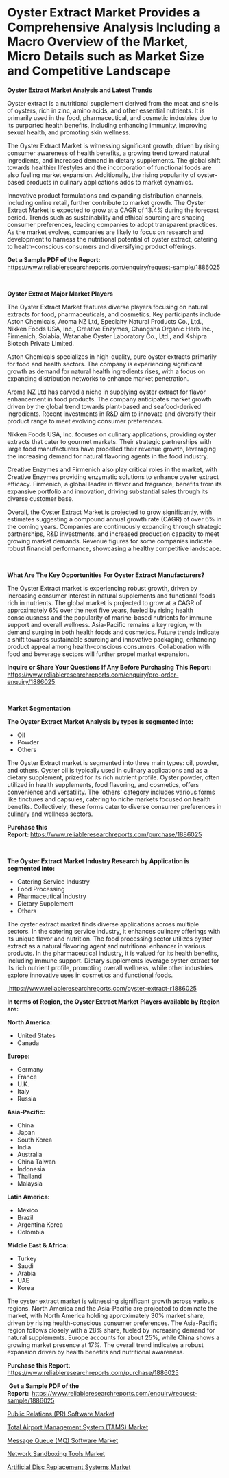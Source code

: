 <p><h1>Oyster Extract Market Provides a Comprehensive Analysis Including a Macro Overview of the Market, Micro Details such as Market Size and Competitive Landscape</h1></p><p><strong>Oyster Extract Market Analysis and Latest Trends</strong></p>
<p><p>Oyster extract is a nutritional supplement derived from the meat and shells of oysters, rich in zinc, amino acids, and other essential nutrients. It is primarily used in the food, pharmaceutical, and cosmetic industries due to its purported health benefits, including enhancing immunity, improving sexual health, and promoting skin wellness. </p><p>The Oyster Extract Market is witnessing significant growth, driven by rising consumer awareness of health benefits, a growing trend toward natural ingredients, and increased demand in dietary supplements. The global shift towards healthier lifestyles and the incorporation of functional foods are also fueling market expansion. Additionally, the rising popularity of oyster-based products in culinary applications adds to market dynamics.</p><p>Innovative product formulations and expanding distribution channels, including online retail, further contribute to market growth. The Oyster Extract Market is expected to grow at a CAGR of 13.4% during the forecast period. Trends such as sustainability and ethical sourcing are shaping consumer preferences, leading companies to adopt transparent practices. As the market evolves, companies are likely to focus on research and development to harness the nutritional potential of oyster extract, catering to health-conscious consumers and diversifying product offerings.</p></p>
<p><strong>Get a Sample PDF of the Report:&nbsp;</strong> <a href="https://www.reliableresearchreports.com/enquiry/request-sample/1886025?utm_campaign=2197&utm_medium=2&utm_source=Github&utm_content=ia&utm_term=31012025&utm_id=oyster-extract">https://www.reliableresearchreports.com/enquiry/request-sample/1886025</a></p>
<p>&nbsp;</p>
<p><strong>Oyster Extract Major Market Players</strong></p>
<p><p>The Oyster Extract Market features diverse players focusing on natural extracts for food, pharmaceuticals, and cosmetics. Key participants include Aston Chemicals, Aroma NZ Ltd, Specialty Natural Products Co., Ltd., Nikken Foods USA, Inc., Creative Enzymes, Changsha Organic Herb Inc., Firmenich, Solabia, Watanabe Oyster Laboratory Co., Ltd., and Kshipra Biotech Private Limited.</p><p>Aston Chemicals specializes in high-quality, pure oyster extracts primarily for food and health sectors. The company is experiencing significant growth as demand for natural health ingredients rises, with a focus on expanding distribution networks to enhance market penetration.</p><p>Aroma NZ Ltd has carved a niche in supplying oyster extract for flavor enhancement in food products. The company anticipates market growth driven by the global trend towards plant-based and seafood-derived ingredients. Recent investments in R&D aim to innovate and diversify their product range to meet evolving consumer preferences.</p><p>Nikken Foods USA, Inc. focuses on culinary applications, providing oyster extracts that cater to gourmet markets. Their strategic partnerships with large food manufacturers have propelled their revenue growth, leveraging the increasing demand for natural flavoring agents in the food industry.</p><p>Creative Enzymes and Firmenich also play critical roles in the market, with Creative Enzymes providing enzymatic solutions to enhance oyster extract efficacy. Firmenich, a global leader in flavor and fragrance, benefits from its expansive portfolio and innovation, driving substantial sales through its diverse customer base.</p><p>Overall, the Oyster Extract Market is projected to grow significantly, with estimates suggesting a compound annual growth rate (CAGR) of over 6% in the coming years. Companies are continuously expanding through strategic partnerships, R&D investments, and increased production capacity to meet growing market demands. Revenue figures for some companies indicate robust financial performance, showcasing a healthy competitive landscape.</p></p>
<p>&nbsp;</p>
<p><strong>What Are The Key Opportunities For Oyster Extract Manufacturers?</strong></p>
<p><p>The Oyster Extract market is experiencing robust growth, driven by increasing consumer interest in natural supplements and functional foods rich in nutrients. The global market is projected to grow at a CAGR of approximately 6% over the next five years, fueled by rising health consciousness and the popularity of marine-based nutrients for immune support and overall wellness. Asia-Pacific remains a key region, with demand surging in both health foods and cosmetics. Future trends indicate a shift towards sustainable sourcing and innovative packaging, enhancing product appeal among health-conscious consumers. Collaboration with food and beverage sectors will further propel market expansion.</p></p>
<p><strong>Inquire or Share Your Questions If Any Before Purchasing This Report:</strong> <a href="https://www.reliableresearchreports.com/enquiry/pre-order-enquiry/1886025?utm_campaign=2197&utm_medium=2&utm_source=Github&utm_content=ia&utm_term=31012025&utm_id=oyster-extract">https://www.reliableresearchreports.com/enquiry/pre-order-enquiry/1886025</a></p>
<p>&nbsp;</p>
<p><strong>Market Segmentation</strong></p>
<p><strong>The Oyster Extract Market Analysis by types is segmented into:</strong></p>
<p><ul><li>Oil</li><li>Powder</li><li>Others</li></ul></p>
<p><p>The Oyster Extract market is segmented into three main types: oil, powder, and others. Oyster oil is typically used in culinary applications and as a dietary supplement, prized for its rich nutrient profile. Oyster powder, often utilized in health supplements, food flavoring, and cosmetics, offers convenience and versatility. The 'others' category includes various forms like tinctures and capsules, catering to niche markets focused on health benefits. Collectively, these forms cater to diverse consumer preferences in culinary and wellness sectors.</p></p>
<p><strong>Purchase this Report:&nbsp;</strong><a href="https://www.reliableresearchreports.com/purchase/1886025?utm_campaign=2197&utm_medium=2&utm_source=Github&utm_content=ia&utm_term=31012025&utm_id=oyster-extract">https://www.reliableresearchreports.com/purchase/1886025</a></p>
<p>&nbsp;</p>
<p><strong>The Oyster Extract Market Industry Research by Application is segmented into:</strong></p>
<p><ul><li>Catering Service Industry</li><li>Food Processing</li><li>Pharmaceutical Industry</li><li>Dietary Supplement</li><li>Others</li></ul></p>
<p><p>The oyster extract market finds diverse applications across multiple sectors. In the catering service industry, it enhances culinary offerings with its unique flavor and nutrition. The food processing sector utilizes oyster extract as a natural flavoring agent and nutritional enhancer in various products. In the pharmaceutical industry, it is valued for its health benefits, including immune support. Dietary supplements leverage oyster extract for its rich nutrient profile, promoting overall wellness, while other industries explore innovative uses in cosmetics and functional foods.</p></p>
<p><a href="https://www.reliableresearchreports.com/oyster-extract-r1886025?utm_campaign=2197&utm_medium=2&utm_source=Github&utm_content=ia&utm_term=31012025&utm_id=oyster-extract">&nbsp;https://www.reliableresearchreports.com/oyster-extract-r1886025</a></p>
<p><strong>In terms of Region, the Oyster Extract Market Players available by Region are:</strong></p>
<p>
    <p> <strong> North America: </strong>
        <ul>
            <li>United States</li>
            <li>Canada</li>
        </ul>
        </p> 
    <p> <strong> Europe: </strong>
        <ul>
            <li>Germany</li>
            <li>France</li>
            <li>U.K.</li>
            <li>Italy</li>
            <li>Russia</li>
        </ul>
        </p> 
    <p> <strong> Asia-Pacific: </strong>
        <ul>
            <li>China</li>
            <li>Japan</li>
            <li>South Korea</li>
            <li>India</li>
            <li>Australia</li>
            <li>China Taiwan</li>
            <li>Indonesia</li>
            <li>Thailand</li>
            <li>Malaysia</li>
        </ul>
        </p> 
    <p> <strong> Latin America: </strong>
        <ul>
            <li>Mexico</li>
            <li>Brazil</li>
            <li>Argentina Korea</li>
            <li>Colombia</li>
        </ul>
        </p> 
    <p> <strong> Middle East & Africa: </strong>
        <ul>
            <li>Turkey</li>
            <li>Saudi</li>
            <li>Arabia</li>
            <li>UAE</li>
            <li>Korea</li>
        </ul>
    </p>
    </p>
<p><p>The oyster extract market is witnessing significant growth across various regions. North America and the Asia-Pacific are projected to dominate the market, with North America holding approximately 30% market share, driven by rising health-conscious consumer preferences. The Asia-Pacific region follows closely with a 28% share, fueled by increasing demand for natural supplements. Europe accounts for about 25%, while China shows a growing market presence at 17%. The overall trend indicates a robust expansion driven by health benefits and nutritional awareness.</p></p>
<p><strong>Purchase this Report: </strong><a href="https://www.reliableresearchreports.com/purchase/1886025?utm_campaign=2197&utm_medium=2&utm_source=Github&utm_content=ia&utm_term=31012025&utm_id=oyster-extract">https://www.reliableresearchreports.com/purchase/1886025</a></p>
<p>&nbsp;<strong>Get a Sample PDF of the Report:&nbsp;&nbsp;</strong><a href="https://www.reliableresearchreports.com/enquiry/request-sample/1886025?utm_campaign=2197&utm_medium=2&utm_source=Github&utm_content=ia&utm_term=31012025&utm_id=oyster-extract">https://www.reliableresearchreports.com/enquiry/request-sample/1886025</a></p>
<p><strong></strong></p>
<p><p><a href="https://www.linkedin.com/pulse/public-relations-pr-software-market-analysis-report-2025-2032-amxje?utm_campaign=2197&utm_medium=2&utm_source=Github&utm_content=ia&utm_term=31012025&utm_id=oyster-extract">Public Relations (PR) Software Market</a></p><p><a href="https://www.linkedin.com/pulse/revenue-market-growth-projections-total-airport-management-system-cjslc?utm_campaign=2197&utm_medium=2&utm_source=Github&utm_content=ia&utm_term=31012025&utm_id=oyster-extract">Total Airport Management System (TAMS) Market</a></p><p><a href="https://www.linkedin.com/pulse/projecting-message-queue-mq-software-markets-future-thorough-xw9ce?utm_campaign=2197&utm_medium=2&utm_source=Github&utm_content=ia&utm_term=31012025&utm_id=oyster-extract">Message Queue (MQ) Software Market</a></p><p><a href="https://www.linkedin.com/pulse/network-sandboxing-tools-market-analysis-2025-2032-strong-cagr-1pric?utm_campaign=2197&utm_medium=2&utm_source=Github&utm_content=ia&utm_term=31012025&utm_id=oyster-extract">Network Sandboxing Tools Market</a></p><p><a href="https://www.linkedin.com/pulse/artificial-disc-replacement-systems-market-research-key-gwgwe?utm_campaign=2197&utm_medium=2&utm_source=Github&utm_content=ia&utm_term=31012025&utm_id=oyster-extract">Artificial Disc Replacement Systems Market</a></p></p>